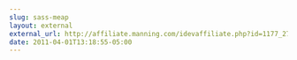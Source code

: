 ```yaml
---
slug: sass-meap
layout: external
external_url: http://affiliate.manning.com/idevaffiliate.php?id=1177_270
date: 2011-04-01T13:18:55-05:00
---
```

